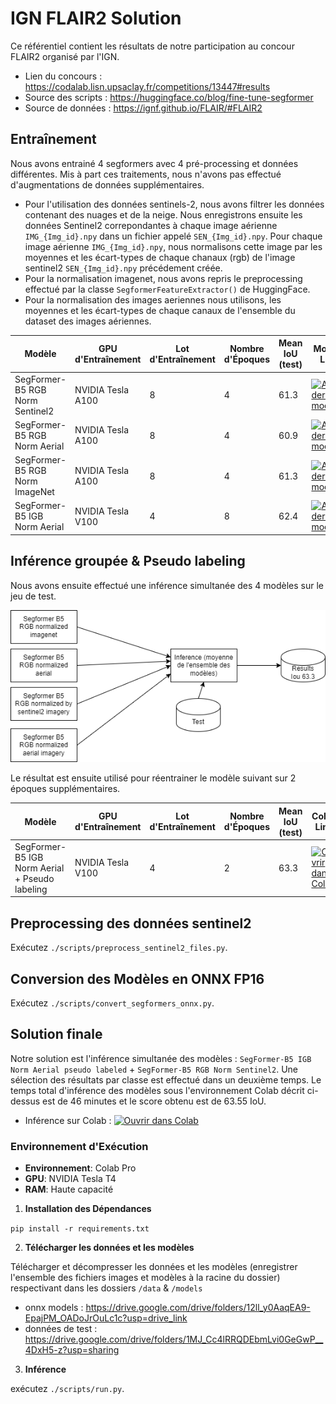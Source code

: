 # IGN FLAIR2 Solution
Ce référentiel contient les résultats de notre participation au concour FLAIR2 organisé par l'IGN.
- Lien du concours : https://codalab.lisn.upsaclay.fr/competitions/13447#results
- Source des scripts : https://huggingface.co/blog/fine-tune-segformer
- Source de données : https://ignf.github.io/FLAIR/#FLAIR2


## Entraînement
Nous avons entrainé 4 segformers avec 4 pré-processing et données différentes. Mis à part ces traitements, nous n'avons pas effectué d'augmentations de données supplémentaires.
- Pour l'utilisation des données sentinels-2, nous avons filtrer les données contenant des nuages et de la neige. Nous enregistrons ensuite les données Sentinel2 correpondantes à chaque image aérienne `IMG_{Img_id}.npy` dans un fichier appelé `SEN_{Img_id}.npy`. Pour chaque image aérienne `IMG_{Img_id}.npy`, nous normalisons cette image par les moyennes et les écart-types de chaque chanaux (rgb) de l'image sentinel2 `SEN_{Img_id}.npy` précédement créée.
- Pour la normalisation imagenet, nous avons repris le preprocessing effectué par la classe `SegformerFeatureExtractor()` de HuggingFace.
- Pour la normalisation des images aeriennes nous utilisons, les moyennes et les écart-types de chaque canaux de l'ensemble du dataset des images aériennes.

| Modèle                           | GPU d'Entraînement  | Lot d'Entraînement | Nombre d'Époques | Mean IoU (test)  | Models Link      | Training Script  |
|----------------------------------|---------------------|--------------------|------------------|------------------|------------------|------------------|
| SegFormer-B5 RGB Norm Sentinel2  | NVIDIA Tesla A100   | 8                  | 4                | 61.3             | [![Accéder aux modèles](https://img.shields.io/badge/Mod%C3%A8les-Google%20Drive-blue.svg)](https://drive.google.com/drive/folders/1GfI5OwrInzdMz--_VC0jY5AU13bxRJoy?usp=sharing)                 | [![Ouvrir dans Colab](https://colab.research.google.com/assets/colab-badge.svg)](https://colab.research.google.com/drive/17Cwkb2vIiXiXxhZaZ-98Cuusne_mp4KX?authuser=1#scrollTo=LDZvoduQLNjI)                |
| SegFormer-B5 RGB Norm Aerial     | NVIDIA Tesla A100   | 8                  | 4                | 60.9             | [![Accéder aux modèles](https://img.shields.io/badge/Mod%C3%A8les-Google%20Drive-blue.svg)](https://drive.google.com/drive/folders/1junYUKA64swtwad9nbaoZu4XmBNIxokL?usp=sharing)                 |  [![Ouvrir dans Colab](https://colab.research.google.com/assets/colab-badge.svg)](https://drive.google.com/file/d/1vaW6pay46K9XxLYSEpFls2qeoUB6au-1/view?usp=sharing)                |
| SegFormer-B5 RGB Norm ImageNet   | NVIDIA Tesla A100   | 8                  | 4                | 61.3             | [![Accéder aux modèles](https://img.shields.io/badge/Mod%C3%A8les-Google%20Drive-blue.svg)](https://drive.google.com/drive/folders/1lDq9hhcJs7mtmbt3f4zY7NlSDlcfQDi5?usp=sharing)                 | [![Ouvrir dans Colab](https://colab.research.google.com/assets/colab-badge.svg)](https://drive.google.com/file/d/1djvqk9nXSqIc4dh_lwyKnAp9gZUQIMSf/view?usp=sharing)                 |
| SegFormer-B5 IGB Norm Aerial     | NVIDIA Tesla V100   | 4                  | 8                | 62.4             | [![Accéder aux modèles](https://img.shields.io/badge/Mod%C3%A8les-Google%20Drive-blue.svg)](https://drive.google.com/drive/folders/1G03xSQaqoy5gk2hFouCcfZIIf8Sqbc65?usp=sharing) |[![Ouvrir dans Colab](https://colab.research.google.com/assets/colab-badge.svg)](https://drive.google.com/file/d/17Cwkb2vIiXiXxhZaZ-98Cuusne_mp4KX/view?usp=sharing)               |



## Inférence groupée & Pseudo labeling

Nous avons ensuite effectué une inférence simultanée des 4 modèles sur le jeu de test.

![Modèles ensemblistes](https://raw.githubusercontent.com/alanent/flair2_ign_2nd_place/main/assets/ensemble_models.png)

Le résultat est ensuite utilisé pour réentrainer le modèle suivant sur 2 époques supplémentaires.

| Modèle                                            | GPU d'Entraînement  | Lot d'Entraînement | Nombre d'Époques | Mean IoU (test)  | Colab Link       |
|---------------------------------------------------|---------------------|--------------------|------------------|------------------|------------------|
| SegFormer-B5 IGB Norm Aerial + Pseudo labeling    | NVIDIA Tesla V100   | 4                  | 2                | 63.3             | [![Ouvrir dans Colab](https://colab.research.google.com/assets/colab-badge.svg)](https://drive.google.com/file/d/14QWUJzTqbJfjtE54587aJbLenawV-7Lm/view?usp=sharing)                   |


## Preprocessing des données sentinel2

Exécutez `./scripts/preprocess_sentinel2_files.py`.


## Conversion des Modèles en ONNX FP16

Exécutez `./scripts/convert_segformers_onnx.py`.


## Solution finale

Notre solution est l'inférence simultanée des modèles : `SegFormer-B5 IGB Norm Aerial pseudo labeled` + `SegFormer-B5 RGB Norm Sentinel2`. Une sélection des résultats par classe est effectué dans un deuxième temps. Le temps total d'inférence des modèles sous l'environnement Colab décrit ci-dessus est de 46 minutes et le score obtenu est de 63.55 IoU. 

- Inférence sur Colab : [![Ouvrir dans Colab](https://colab.research.google.com/assets/colab-badge.svg)](https://drive.google.com/file/d/1mM4oTfXj6wthzVneihG-BHHI800BOz_M/view?usp=sharing)

### Environnement d'Exécution

- **Environnement**: Colab Pro
- **GPU**: NVIDIA Tesla T4
- **RAM**: Haute capacité


1. **Installation des Dépendances**

`pip install -r requirements.txt`


2. **Télécharger les données et les modèles**

Télécharger et décompresser les données et les modèles  (enregistrer l'ensemble des fichiers images et modèles à la racine du dossier) respectivant dans les dossiers `/data` & `/models` 
- onnx models : https://drive.google.com/drive/folders/12ll_y0AaqEA9-EpajPM_OADoJrOuLc1c?usp=drive_link
- données de test : https://drive.google.com/drive/folders/1MJ_Cc4lRRQDEbmLvi0GeGwP__4DxH5-z?usp=sharing
  
3. **Inférence**

 exécutez `./scripts/run.py`.




